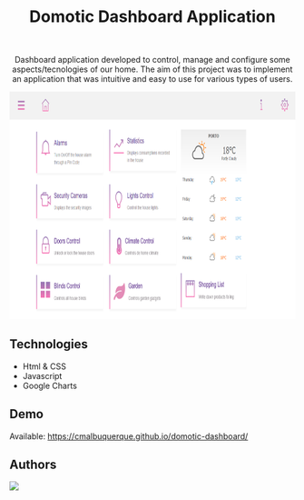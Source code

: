 <h1 align="center"> Domotic Dashboard Application</h1> <br>
<p align="center">Dashboard application developed to control, manage and configure some aspects/tecnologies of our home. The aim of this project was to implement an application that was intuitive and easy to use for various types of users.</p>

<p align="center">
    <img src="resources/dashboard.png" height="400">
</p>

## Technologies
- Html & CSS
- Javascript
- Google Charts

## Demo

Available: https://cmalbuquerque.github.io/domotic-dashboard/

## Authors

<a href="https://github.com/cmalbuquerque/domoticDashboard/graphs/contributors">
  <img src="https://contributors-img.web.app/image?repo=cmalbuquerque/domoticDashboard" />
</a>
